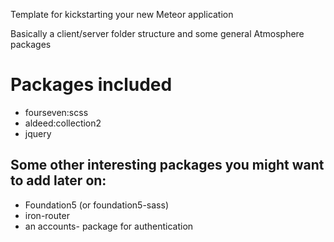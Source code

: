 Template for kickstarting your new Meteor application

Basically a client/server folder structure and some general Atmosphere packages

# Packages included
* fourseven:scss
* aldeed:collection2
* jquery


## Some other interesting packages you might want to add later on:
* Foundation5 (or foundation5-sass)
* iron-router
* an accounts- package for authentication